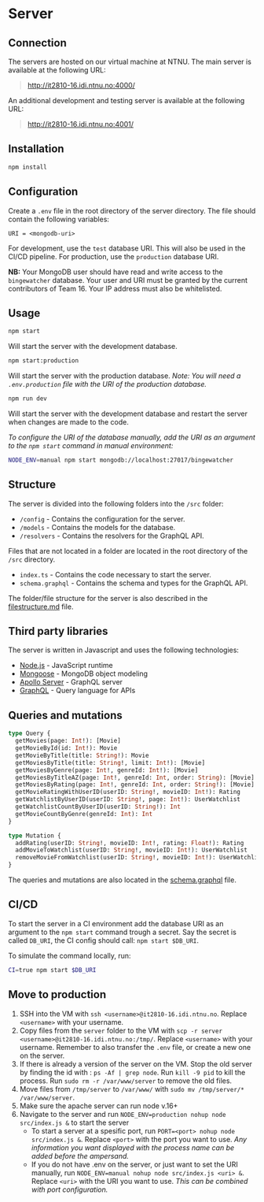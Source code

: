 # Server

## Connection

The servers are hosted on our virtual machine at NTNU. The main server is available at the following URL:

> http://it2810-16.idi.ntnu.no:4000/

An additional development and testing server is available at the following URL:

> http://it2810-16.idi.ntnu.no:4001/

## Installation

```bash
npm install
```

## Configuration

Create a `.env` file in the root directory of the server directory. The file should contain the following variables:

```.env
URI = <mongodb-uri>
```

For development, use the `test` database URI. This will also be used in the CI/CD pipeline. For production, use the `production` database URI.

<b>NB:</b> Your MongoDB user should have read and write access to the `bingewatcher` database. Your user and URI must be granted by the current contributors of Team 16. Your IP address must also be whitelisted.

## Usage

```bash
npm start
```

Will start the server with the development database.

```bash
npm start:production
```

Will start the server with the production database.
<i>Note: You will need a `.env.production` file with the URI of the production database.</i>

```bash
npm run dev
```

Will start the server with the development database and restart the server when changes are made to the code.

<i>To configure the URI of the database manually, add the URI as an argument to the `npm start` command in manual environment:</i>

```bash
NODE_ENV=manual npm start mongodb://localhost:27017/bingewatcher
```

## Structure

The server is divided into the following folders into the `/src` folder:

- `/config` - Contains the configuration for the server.
- `/models` - Contains the models for the database.
- `/resolvers` - Contains the resolvers for the GraphQL API.

Files that are not located in a folder are located in the root directory of the `/src` directory.

- `index.ts` - Contains the code necessary to start the server.
- `schema.graphql` - Contains the schema and types for the GraphQL API.

The folder/file structure for the server is also described in the [filestructure.md](../docs/filestructure-project.md) file.

## Third party libraries

The server is written in Javascript and uses the following technologies:

- [Node.js](https://nodejs.org/en/) - JavaScript runtime
- [Mongoose](https://mongoosejs.com/) - MongoDB object modeling
- [Apollo Server](https://www.apollographql.com/docs/apollo-server/) - GraphQL server
- [GraphQL](https://graphql.org/) - Query language for APIs

## Queries and mutations

```graphql
type Query {
  getMovies(page: Int!): [Movie]
  getMovieById(id: Int!): Movie
  getMovieByTitle(title: String!): Movie
  getMoviesByTitle(title: String!, limit: Int!): [Movie]
  getMoviesByGenre(page: Int!, genreId: Int!): [Movie]
  getMoviesByTitleAZ(page: Int!, genreId: Int, order: String): [Movie]
  getMoviesByRating(page: Int!, genreId: Int, order: String!): [Movie]
  getMovieRatingWithUserID(userID: String!, movieID: Int!): Rating
  getWatchlistByUserID(userID: String!, page: Int!): UserWatchlist
  getWatchlistCountByUserID(userID: String!): Int
  getMovieCountByGenre(genreId: Int): Int
}

type Mutation {
  addRating(userID: String!, movieID: Int!, rating: Float!): Rating
  addMovieToWatchlist(userID: String!, movieID: Int!): UserWatchlist
  removeMovieFromWatchlist(userID: String!, movieID: Int!): UserWatchlist
}
```

The queries and mutations are also located in the [schema.graphql](./src/schema.graphql) file.

## CI/CD

To start the server in a CI environment add the database URI as an argument to the `npm start` command trough a secret.
Say the secret is called `DB_URI`, the CI config should call: `npm start $DB_URI`.

To simulate the command locally, run:

```bash
CI=true npm start $DB_URI
```

## Move to production

1. SSH into the VM with `ssh <username>@it2810-16.idi.ntnu.no`. Replace `<username>` with your username.
2. Copy files from the `server` folder to the VM with `scp -r server <username>@it2810-16.idi.ntnu.no:/tmp/`. Replace `<username>` with your username. Remember to also transfer the `.env` file, or create a new one on the server.
3. If there is already a version of the server on the VM. Stop the old server by finding the id with : `ps -Af | grep node`. Run `kill -9 pid` to kill the process. Run `sudo rm -r /var/www/server` to remove the old files.
4. Move files from `/tmp/server` to `/var/www/` with `sudo mv /tmp/server/* /var/www/server`.
5. Make sure the apache server can run node v.16+
6. Navigate to the server and run `NODE_ENV=production nohup node src/index.js &` to start the server
   - To start a server at a spesific port, run `PORT=<port> nohup node src/index.js &`. Replace `<port>` with the port you want to use. <i>Any information you want displayed with the process name can be added before the ampersand.</i>
   - If you do not have .env on the server, or just want to set the URI manually, run `NODE_ENV=manual nohup node src/index.js <uri> &`. Replace `<uri>` with the URI you want to use. <i>This can be combined with port configuration.</i>
